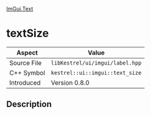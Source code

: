 [ImGui.Text](index)
# textSize
| Aspect | Value |
| --- | --- |
| Source File | `libKestrel/ui/imgui/label.hpp` |
| C++ Symbol | `kestrel::ui::imgui::text_size` |
| Introduced | Version 0.8.0 |
## Description


